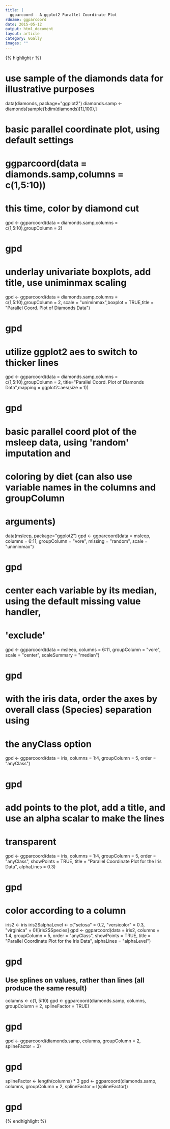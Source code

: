 ```yaml
---
title: |
  ggparcoord - A ggplot2 Parallel Coordinate Plot
rdname: ggparcoord
date: 2015-05-12
output: html_document
layout: article
category: GGally
images: ""
---
```





{% highlight r %}
# use sample of the diamonds data for illustrative purposes
data(diamonds, package="ggplot2")
diamonds.samp <- diamonds[sample(1:dim(diamonds)[1],100),]

# basic parallel coordinate plot, using default settings
# ggparcoord(data = diamonds.samp,columns = c(1,5:10))

# this time, color by diamond cut
gpd <- ggparcoord(data = diamonds.samp,columns = c(1,5:10),groupColumn = 2)
# gpd

# underlay univariate boxplots, add title, use uniminmax scaling
gpd <- ggparcoord(data = diamonds.samp,columns = c(1,5:10),groupColumn = 2,
  scale = "uniminmax",boxplot = TRUE,title = "Parallel Coord. Plot of Diamonds Data")
# gpd

# utilize ggplot2 aes to switch to thicker lines
gpd <- ggparcoord(data = diamonds.samp,columns = c(1,5:10),groupColumn = 2,
  title="Parallel Coord. Plot of Diamonds Data",mapping = ggplot2::aes(size = 1))
# gpd

# basic parallel coord plot of the msleep data, using 'random' imputation and
# coloring by diet (can also use variable names in the columns and groupColumn
# arguments)
data(msleep, package="ggplot2")
gpd <- ggparcoord(data = msleep, columns = 6:11, groupColumn = "vore", missing =
  "random", scale = "uniminmax")
# gpd

# center each variable by its median, using the default missing value handler,
# 'exclude'
gpd <- ggparcoord(data = msleep, columns = 6:11, groupColumn = "vore", scale =
  "center", scaleSummary = "median")
# gpd

# with the iris data, order the axes by overall class (Species) separation using
# the anyClass option
gpd <- ggparcoord(data = iris, columns = 1:4, groupColumn = 5, order = "anyClass")
# gpd

# add points to the plot, add a title, and use an alpha scalar to make the lines
# transparent
gpd <- ggparcoord(data = iris, columns = 1:4, groupColumn = 5, order = "anyClass",
  showPoints = TRUE, title = "Parallel Coordinate Plot for the Iris Data",
  alphaLines = 0.3)
# gpd

# color according to a column
iris2 <- iris
iris2$alphaLevel <- c("setosa" = 0.2, "versicolor" = 0.3, "virginica" = 0)[iris2$Species]
gpd <- ggparcoord(data = iris2, columns = 1:4, groupColumn = 5, order = "anyClass",
  showPoints = TRUE, title = "Parallel Coordinate Plot for the Iris Data",
  alphaLines = "alphaLevel")
# gpd

## Use splines on values, rather than lines (all produce the same result)
columns <- c(1, 5:10)
gpd <- ggparcoord(diamonds.samp, columns, groupColumn = 2, splineFactor = TRUE)
# gpd
gpd <- ggparcoord(diamonds.samp, columns, groupColumn = 2, splineFactor = 3)
# gpd
splineFactor <- length(columns) * 3
gpd <- ggparcoord(diamonds.samp, columns, groupColumn = 2, splineFactor = I(splineFactor))
# gpd
{% endhighlight %}